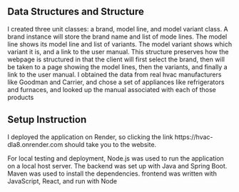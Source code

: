 <h2> Data Structures and Structure </h2>

I created three unit classes: a brand, model line, and model variant class. A brand instance will store the brand name and list of mode lines. The model line shows its model line and list of variants. The model variant shows which variant it is, and a link to the user manual.
This structure preserves how the webpage is structured in that the client will first select the brand, then will be taken to a page showing the model lines, then the variants, and finally a link to the user manual.
I obtained the data from real hvac manufacturers like Goodman and Carrier, and chose a set of appliances like refrigerators and furnaces, and looked up the manual associated with each of those products

<h2> Setup Instruction </h2>
I deployed the application on Render, so clicking the link https://hvac-dla8.onrender.com should take you to the website.

For local testing and deployment, Node.js was used to run the application on a local host server.
The backend was set up with Java and Spring Boot. Maven was used to install the dependencies. frontend was written with JavaScript, React, and run with Node

